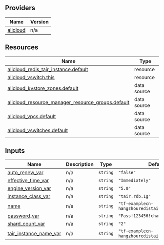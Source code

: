 <!-- BEGIN_TF_DOCS -->
## Providers

| Name | Version |
|------|---------|
| <a name="provider_alicloud"></a> [alicloud](#provider\_alicloud) | n/a |

## Resources

| Name | Type |
|------|------|
| [alicloud_redis_tair_instance.default](https://registry.terraform.io/providers/hashicorp/alicloud/latest/docs/resources/redis_tair_instance) | resource |
| [alicloud_vswitch.this](https://registry.terraform.io/providers/hashicorp/alicloud/latest/docs/resources/vswitch) | resource |
| [alicloud_kvstore_zones.default](https://registry.terraform.io/providers/hashicorp/alicloud/latest/docs/data-sources/kvstore_zones) | data source |
| [alicloud_resource_manager_resource_groups.default](https://registry.terraform.io/providers/hashicorp/alicloud/latest/docs/data-sources/resource_manager_resource_groups) | data source |
| [alicloud_vpcs.default](https://registry.terraform.io/providers/hashicorp/alicloud/latest/docs/data-sources/vpcs) | data source |
| [alicloud_vswitches.default](https://registry.terraform.io/providers/hashicorp/alicloud/latest/docs/data-sources/vswitches) | data source |

## Inputs

| Name | Description | Type | Default | Required |
|------|-------------|------|---------|:--------:|
| <a name="input_auto_renew_var"></a> [auto\_renew\_var](#input\_auto\_renew\_var) | n/a | `string` | `"false"` | no |
| <a name="input_effective_time_var"></a> [effective\_time\_var](#input\_effective\_time\_var) | n/a | `string` | `"Immediately"` | no |
| <a name="input_engine_version_var"></a> [engine\_version\_var](#input\_engine\_version\_var) | n/a | `string` | `"5.0"` | no |
| <a name="input_instance_class_var"></a> [instance\_class\_var](#input\_instance\_class\_var) | n/a | `string` | `"tair.rdb.1g"` | no |
| <a name="input_name"></a> [name](#input\_name) | n/a | `string` | `"tf-examplecn-hangzhouredistairinstance12754"` | no |
| <a name="input_password_var"></a> [password\_var](#input\_password\_var) | n/a | `string` | `"Pass!123456!change"` | no |
| <a name="input_shard_count_var"></a> [shard\_count\_var](#input\_shard\_count\_var) | n/a | `string` | `"2"` | no |
| <a name="input_tair_instance_name_var"></a> [tair\_instance\_name\_var](#input\_tair\_instance\_name\_var) | n/a | `string` | `"tf-examplecn-hangzhouredistairinstance12754"` | no |
<!-- END_TF_DOCS -->    